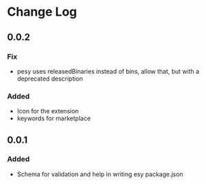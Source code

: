 # Change Log

## 0.0.2
### Fix
  - pesy uses releasedBinaries instead of bins, allow that, but with a deprecated description
### Added
  - Icon for the extension
  - keywords for marketplace

## 0.0.1
### Added
  - Schema for validation and help in writing esy package.json